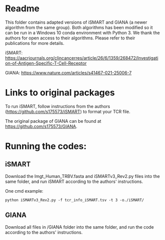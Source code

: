 # Readme
This folder contains adapted versions of iSMART and GIANA (a newer algorithm from the same group). Both algorithms has been modified so it can be run in a Windows 10 conda environment with Python 3. We thank the authors for open access to their algorithms. Please refer to their publications for more details.

iSMART: https://aacrjournals.org/clincancerres/article/26/6/1359/268472/Investigation-of-Antigen-Specific-T-Cell-Receptor

GIANA: https://www.nature.com/articles/s41467-021-25006-7

# Links to original packages
To run iSMART, follow instructions from the authors (https://github.com/s175573/iSMART) to format your TCR file. 

The original package of GIANA can be found at https://github.com/s175573/GIANA.

# Running the codes:
## iSMART
Download the Imgt_Human_TRBV.fasta and iSMARTv3_Rev2.py files into the same folder, and run iSMART according to the authors' instructions.

One cmd example: 
```
python iSMARTv3_Rev2.py -f tcr_info_iSMART.tsv -t 3 -o./iSMART/
```
## GIANA
Download all files in /GIANA folder into the same folder, and run the code according to the authors' instructions.
